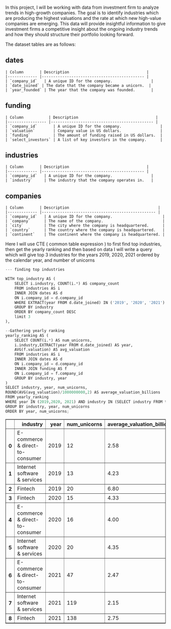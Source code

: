 <p>
In this project, I will be working with data from investment firm to analyze trends in high-growth companies. The goal is to identify industries which are producing the highest valuations and the rate at which new high-value companies are emerging. This data will provide insightful information to give investment firms a competitive insight about the ongoing industry trends and how they should structure their portfolio looking forward.
</p>

The dataset tables are as follows:

## dates

```
| Column       | Description                                  |
|------------- |--------------------------------------------- |
| `company_id`   | A unique ID for the company.                 |
| `date_joined` | The date that the company became a unicorn.  |
| `year_founded` | The year that the company was founded.       |
```

## funding

```
| Column           | Description                                  |
|----------------- |--------------------------------------------- |
| `company_id`       | A unique ID for the company.                 |
| `valuation`        | Company value in US dollars.                 |
| `funding`          | The amount of funding raised in US dollars.  |
| `select_investors` | A list of key investors in the company.      |
```

## industries

```
| Column       | Description                                  |
|------------- |--------------------------------------------- |
| `company_id`   | A unique ID for the company.                 |
| `industry`     | The industry that the company operates in.   |
```

## companies

```
| Column       | Description                                       |
|------------- |-------------------------------------------------- |
| `company_id`   | A unique ID for the company.                      |
| `company`      | The name of the company.                          |
| `city`         | The city where the company is headquartered.      |
| `country`      | The country where the company is headquartered.   |
| `continent`    | The continent where the company is headquartered. |
```

Here I will use CTE ( common table expression ) to first find top industries, then get the 
yearly ranking and then based on data I will write a query which  will give top 3 industries for the years 2019, 2020, 2021 ordered by the calendar year, and number of unicorns 

```python
--- finding top industries

WITH top_industry AS (
	SELECT i.industry, COUNT(i.*) AS company_count
	FROM industries AS i
	INNER JOIN dates AS d
	ON i.company_id = d.company_id
	WHERE EXTRACT(year FROM d.date_joined) IN ('2019', '2020', '2021')
	GROUP BY industry
	ORDER BY company_count DESC
	limit 3
),

--Gathering yearly ranking
yearly_ranking AS (
	SELECT COUNT(i.*) AS num_unicorns,
	i.industry,EXTRACT(year FROM d.date_joined) AS year,
	AVG(f.valuation) AS avg_valuation
	FROM industries AS i 
	INNER JOIN dates AS d
	ON i.company_id = d.company_id
	INNER JOIN funding AS f
	ON i.company_id = f.company_id
	GROUP BY industry, year
)
SELECT industry, year, num_unicorns, 
ROUND(AVG(avg_valuation)/1000000000,2) AS average_valuation_billions
FROM yearly_ranking
WHERE year IN (2019,2020, 2021) AND industry IN (SELECT industry FROM top_industry)
GROUP BY industry, year, num_unicorns
ORDER BY year, num_unicorns;
```




<div>
<style scoped>
    .dataframe tbody tr th:only-of-type {
        vertical-align: middle;
    }

    .dataframe tbody tr th {
        vertical-align: top;
    }

    .dataframe thead th {
        text-align: right;
    }
</style>
<table border="1" class="dataframe">
  <thead>
    <tr style="text-align: right;">
      <th></th>
      <th>industry</th>
      <th>year</th>
      <th>num_unicorns</th>
      <th>average_valuation_billions</th>
    </tr>
  </thead>
  <tbody>
    <tr>
      <th>0</th>
      <td>E-commerce &amp; direct-to-consumer</td>
      <td>2019</td>
      <td>12</td>
      <td>2.58</td>
    </tr>
    <tr>
      <th>1</th>
      <td>Internet software &amp; services</td>
      <td>2019</td>
      <td>13</td>
      <td>4.23</td>
    </tr>
    <tr>
      <th>2</th>
      <td>Fintech</td>
      <td>2019</td>
      <td>20</td>
      <td>6.80</td>
    </tr>
    <tr>
      <th>3</th>
      <td>Fintech</td>
      <td>2020</td>
      <td>15</td>
      <td>4.33</td>
    </tr>
    <tr>
      <th>4</th>
      <td>E-commerce &amp; direct-to-consumer</td>
      <td>2020</td>
      <td>16</td>
      <td>4.00</td>
    </tr>
    <tr>
      <th>5</th>
      <td>Internet software &amp; services</td>
      <td>2020</td>
      <td>20</td>
      <td>4.35</td>
    </tr>
    <tr>
      <th>6</th>
      <td>E-commerce &amp; direct-to-consumer</td>
      <td>2021</td>
      <td>47</td>
      <td>2.47</td>
    </tr>
    <tr>
      <th>7</th>
      <td>Internet software &amp; services</td>
      <td>2021</td>
      <td>119</td>
      <td>2.15</td>
    </tr>
    <tr>
      <th>8</th>
      <td>Fintech</td>
      <td>2021</td>
      <td>138</td>
      <td>2.75</td>
    </tr>
  </tbody>
</table>
</div>


